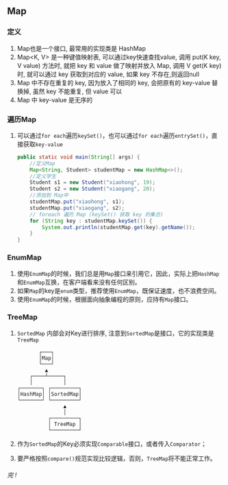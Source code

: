 ## Map

### 定义

1. Map也是一个接口, 最常用的实现类是 HashMap
2. Map<K, V> 是一种键值映射表, 可以通过key快速查找value, 调用 put(K key, V value) 方法时, 就把 key 和 value 做了映射并放入 Map, 调用 V get(K key) 时, 就可以通过 key 获取到对应的 value, 如果 key 不存在,则返回null
3. Map 中不存在重复的 key, 因为放入了相同的 key, 会把原有的 key-value 替换掉, 虽然 key 不能重复, 但 value 可以
4. Map 中 key-value 是无序的



### 遍历Map

1. 可以通过`for each`遍历`keySet()`，也可以通过`for each`遍历`entrySet()`，直接获取`key-value`

   ```java
   public static void main(String[] args) {
       //定义Map
       Map<String, Student> studentMap = new HashMap<>();
       //定义学生
       Student s1 = new Student("xiaohong", 19);
       Student s2 = new Student("xiaogang", 20);
       //添加到 Map中
       studentMap.put("xiaohong", s1);
       studentMap.put("xiaogang", s2);
       // foreach 遍历 Map (keySet() 获取 key 的集合)
       for (String key : studentMap.keySet()) {
           System.out.println(studentMap.get(key).getName());
       }
   }
   ```



### EnumMap

1. 使用`EnumMap`的时候，我们总是用`Map`接口来引用它，因此，实际上把`HashMap`和`EnumMap`互换，在客户端看来没有任何区别。
2. 如果`Map`的key是`enum`类型，推荐使用`EnumMap`，既保证速度，也不浪费空间。
3. 使用`EnumMap`的时候，根据面向抽象编程的原则，应持有`Map`接口。

### TreeMap

1. `SortedMap` 内部会对Key进行排序, 注意到`SortedMap`是接口，它的实现类是`TreeMap`

   ```text
          ┌───┐
          │Map│
          └───┘
            ▲
       ┌────┴─────┐
       │          │
   ┌───────┐ ┌─────────┐
   │HashMap│ │SortedMap│
   └───────┘ └─────────┘
                  ▲
                  │
             ┌─────────┐
             │ TreeMap │
             └─────────┘
   ```

2. 作为`SortedMap`的Key必须实现`Comparable`接口，或者传入`Comparator`；

3. 要严格按照`compare()`规范实现比较逻辑，否则，`TreeMap`将不能正常工作。



###### 完 !

